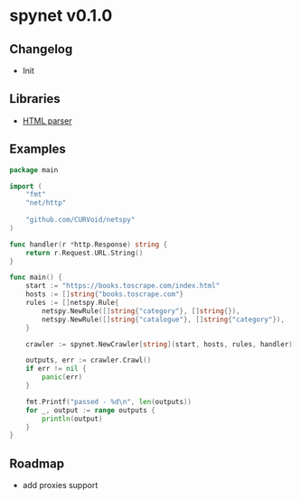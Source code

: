 # spynet v0.1.0
## Changelog
- Init
## Libraries
- <a href="https://golang.org/x/net/html">HTML parser</a>
## Examples
```go
package main

import (
	"fmt"
	"net/http"
	
	"github.com/CURVoid/netspy"
)

func handler(r *http.Response) string {
	return r.Request.URL.String()
}

func main() {
	start := "https://books.toscrape.com/index.html"
	hosts := []string{"books.toscrape.com"}
	rules := []netspy.Rule{
		netspy.NewRule([]string{"category"}, []string{}),
		netspy.NewRule([]string{"catalogue"}, []string{"category"}),
	}

	crawler := spynet.NewCrawler[string](start, hosts, rules, handler)

	outputs, err := crawler.Crawl()
	if err != nil {
		panic(err)
	}

	fmt.Printf("passed - %d\n", len(outputs))
	for _, output := range outputs {
		println(output)
	}
}
```
## Roadmap
- add proxies support
